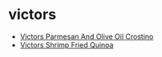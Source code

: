 # victors

 * [Victors Parmesan And Olive Oil Crostino](../../index/v/victors-parmesan-and-olive-oil-crostino-231338.json)
 * [Victors Shrimp Fried Quinoa](../../index/v/victors-shrimp-fried-quinoa.json)
